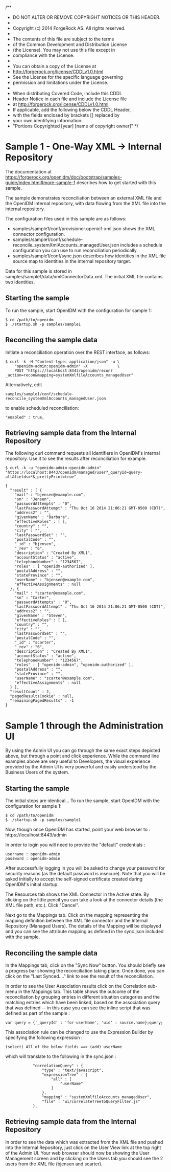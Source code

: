 /**
 * DO NOT ALTER OR REMOVE COPYRIGHT NOTICES OR THIS HEADER.
 *
 * Copyright (c) 2014 ForgeRock AS. All rights reserved.
 *
 * The contents of this file are subject to the terms
 * of the Common Development and Distribution License
 * (the License). You may not use this file except in
 * compliance with the License.
 *
 * You can obtain a copy of the License at
 * http://forgerock.org/license/CDDLv1.0.html
 * See the License for the specific language governing
 * permission and limitations under the License.
 *
 * When distributing Covered Code, include this CDDL
 * Header Notice in each file and include the License file
 * at http://forgerock.org/license/CDDLv1.0.html
 * If applicable, add the following below the CDDL Header,
 * with the fields enclosed by brackets [] replaced by
 * your own identifying information:
 * "Portions Copyrighted [year] [name of copyright owner]"
 */

# Sample 1 - One-Way XML -> Internal Repository

The documentation at https://forgerock.org/openidm/doc/bootstrap/samples-guide/index.html#more-sample-1
describes how to get started with this sample.

The sample demonstrates reconciliation between an external XML file and the
OpenIDM internal repository, with data flowing from the XML file into the
internal repository.

The configuration files used in this sample are as follows:

* samples/sample1/conf/provisioner.openicf-xml.json shows the XML connector
  configuration.
* samples/sample1/conf/schedule-reconcile_systemXmlAccounts_managedUser.json
  includes a schedule configuration you can use to run reconciliation
  periodically.
* samples/sample1/conf/sync.json describes how identities in the XML file
  source map to identities in the internal repository target.

Data for this sample is stored in samples/sample1/data/xmlConnectorData.xml.
The initial XML file contains two identities.

## Starting the sample
To run the sample, start OpenIDM with the configuration for sample 1:

    $ cd /path/to/openidm
    $ ./startup.sh -p samples/sample1

## Reconciling the sample data
Initiate a reconciliation operation over the REST interface, as follows:

    $ curl -k -H "Content-type: application/json" -u \
        "openidm-admin:openidm-admin" -X             \
        POST "https://localhost:8443/openidm/recon?_action=recon&mapping=systemXmlfileAccounts_managedUser"

Alternatively, edit

    samples/sample1/conf/schedule-reconcile_systemXmlAccounts_managedUser.json

to enable scheduled reconciliation:

    "enabled" : true,

## Retrieving sample data from the Internal Repository
The following curl command requests all identifiers in OpenIDM's internal
repository. Use it to see the results after reconciliation for example.


    $ curl -k -u "openidm-admin:openidm-admin" "https://localhost:8443/openidm/managed/user?_queryId=query-all&fields=*&_prettyPrint=true"

    {
      "result" : [ {
        "mail" : "bjensen@example.com",
        "sn" : "Jensen",
        "passwordAttempts" : "0",
        "lastPasswordAttempt" : "Thu Oct 16 2014 21:06:21 GMT-0500 (CDT)",
        "address2" : "",
        "givenName" : "Barbara",
        "effectiveRoles" : [ ],
        "country" : "",
        "city" : "",
        "lastPasswordSet" : "",
        "postalCode" : "",
        "_id" : "bjensen",
        "_rev" : "6",
        "description" : "Created By XML1",
        "accountStatus" : "active",
        "telephoneNumber" : "1234567",
        "roles" : [ "openidm-authorized" ],
        "postalAddress" : "",
        "stateProvince" : "",
        "userName" : "bjensen@example.com",
        "effectiveAssignments" : null
      }, {
        "mail" : "scarter@example.com",
        "sn" : "Carter",
        "passwordAttempts" : "0",
        "lastPasswordAttempt" : "Thu Oct 16 2014 21:06:21 GMT-0500 (CDT)",
        "address2" : "",
        "givenName" : "Steven",
        "effectiveRoles" : [ ],
        "country" : "",
        "city" : "",
        "lastPasswordSet" : "",
        "postalCode" : "",
        "_id" : "scarter",
        "_rev" : "6",
        "description" : "Created By XML1",
        "accountStatus" : "active",
        "telephoneNumber" : "1234567",
        "roles" : [ "openidm-admin", "openidm-authorized" ],
        "postalAddress" : "",
        "stateProvince" : "",
        "userName" : "scarter@example.com",
        "effectiveAssignments" : null
      } ],
      "resultCount" : 2,
      "pagedResultsCookie" : null,
      "remainingPagedResults" : -1
    }

# Sample 1 through the Administration UI

By using the Admin UI you can go through the same exact steps depicted above, but through a point and click experience.
While the command line examples above are very useful to Developers, the visual experience provided by the Admin UI
is very powerful and easily understood by the Business Users of the system.

## Starting the sample
The initial steps are identical...
To run the sample, start OpenIDM with the configuration for sample 1:

    $ cd /path/to/openidm
    $ ./startup.sh -p samples/sample1

Now, though once OpenIDM has started, point your web browser to :
    https://localhost:8443/admin

In order to login you will need to provide the "default" credentials :

    username : openidm-admin
    password : openidm-admin
    
After successfully logging in you will be asked to change your password for security reasons (as the default password
is insecure). Note that you will be asked initially to accept the self-signed certificate created during OpenIDM's
initial startup.

The Resources tab shows the XML Connector in the Active state. By clicking on the little pencil you can take a look
at the connector details (the XML file path, etc.). Click "Cancel".

Next go to the Mappings tab. Click on the mapping representing the mapping definition between the XML file connector
and the Internal Repository (Managed Users). The details of the Mapping will be displayed and you can see the attribute
mapping as defined in the sync.json included with the sample.

## Reconciling the sample data
In the Mappings tab, click on the "Sync Now" button. You should briefly see a progress bar showing the reconciliation
taking place. Once done, you can click on the "Last Synced...." link to see the result of the reconciliation.

In order to see the User Association results click on the Correlation sub-menu in the Mappings tab. This table shows
the outcome of the reconciliation by grouping entries in different situation categories and the matching entries which
have been linked, based on the association query that was defined -- in this case you can see the inline script that
was defined as part of the sample :

    var query = {'_queryId' : 'for-userName', 'uid' : source.name};query;

This association rule can be changed to use the Expression Builder by specifying the following expression :

    (select) All of the below fields ==> (add) userName
    
which will translate to the following in the sync.json :

                "correlationQuery" : {
                    "type" : "text/javascript",
                    "expressionTree" : {
                        "all" : [
                            "userName"
                        ]
                    },
                    "mapping" : "systemXmlfileAccounts_managedUser",
                    "file" : "ui/correlateTreeToQueryFilter.js"
                },
   
## Retrieving sample data from the Internal Repository
In order to see the data which was extracted from the XML file and pushed into the Internal Repository, just click on
the User View link at the top right of the Admin UI. Your web browser should now be showing the User
Management screen and by clicking on the Users tab you should see the 2 users from the XML file (bjensen and
scarter).